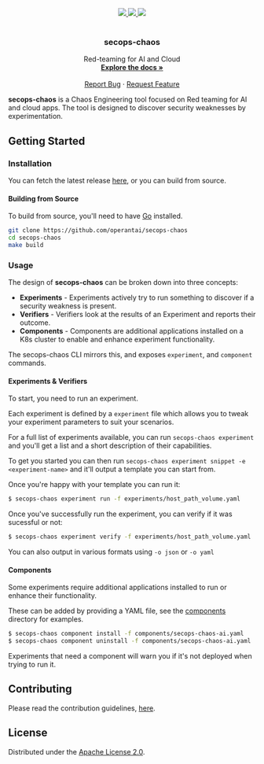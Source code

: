 <div align="center">
  <a href="https://github.com/OperantAI/secops-chaos/actions/workflows/build.yml">
    <img src="https://github.com/OperantAI/secops-chaos/actions/workflows/build.yml/badge.svg?branch=main">
  </a>
  <a href="https://github.com/operantai/secops-chaos/issues">
    <img src="https://img.shields.io/github/issues/operantai/secops-chaos">
  </a>
  <a href ="https://github.com/operantai/secops-chaos/blob/main/LICENSE">
    <img src="https://img.shields.io/github/license/operantai/secops-chaos">
  </a>
</div>
<br />
<div align="center">
  <h3 align="center">secops-chaos</h3>
  <p align="center">
    Red-teaming for AI and Cloud
    <br />
    <a href="https://github.com/operantai/secops-chaos/blob/main/README.md"><strong>Explore the docs »</strong></a>
    <br />
    <br />
    <a href="https://github.com/operantai/secops-chaos/blob/main/CONTRIBUTING.md#reporting-bugs">Report Bug</a>
    ·
    <a href="https://github.com/operantai/secops-chaos/blob/main/CONTRIBUTING.md#suggesting-enhancements">Request Feature</a>
  </p>
</div>

**secops-chaos** is a Chaos Engineering tool focused on Red teaming for AI and cloud apps. The tool is designed to discover security weaknesses by experimentation.

## Getting Started

### Installation

You can fetch the latest release [here][latest-release-url], or you can build from source.

#### Building from Source

To build from source, you'll need to have [Go](https://golang.org/) installed.

```sh
git clone https://github.com/operantai/secops-chaos
cd secops-chaos
make build
```

### Usage

The design of **secops-chaos** can be broken down into three concepts:

- **Experiments** - Experiments actively try to run something to discover if a security weakness is present.
- **Verifiers** - Verifiers look at the results of an Experiment and reports their outcome.
- **Components** - Components are additional applications installed on a K8s cluster to enable and enhance experiment functionality.

The secops-chaos CLI mirrors this, and exposes `experiment`, and `component` commands.

#### Experiments & Verifiers

To start, you need to run an experiment.

Each experiment is defined by a `experiment` file which allows you to tweak your experiment parameters to suit your scenarios.

For a full list of experiments available, you can run `secops-chaos experiment` and you'll get a list and a short description of their capabilities.

To get you started you can then run `secops-chaos experiment snippet -e <experiment-name>` and it'll output a template you can start from.

Once you're happy with your template you can run it:

``` sh
$ secops-chaos experiment run -f experiments/host_path_volume.yaml
```

Once you've successfully run the experiment, you can verify if it was sucessful or not:

```sh
$ secops-chaos experiment verify -f experiments/host_path_volume.yaml
```

You can also output in various formats using `-o json` or `-o yaml`

#### Components

Some experiments require additional applications installed to run or enhance their functionality.

These can be added by providing a YAML file, see the [components][components-dir-url] directory for examples.

```sh
$ secops-chaos component install -f components/secops-chaos-ai.yaml
$ secops-chaos component uninstall -f components/secops-chaos-ai.yaml
```

Experiments that need a component will warn you if it's not deployed when trying to run it.

## Contributing

Please read the contribution guidelines, [here][contributing-url].

## License 

Distributed under the [Apache License 2.0][license-url].

[latest-release-url]: https://github.com/operantai/secops-chaos/releases/latest
[experiments-dir-url]: https://github.com/operantai/secops-chaos/blob/main/experiments
[components-dir-url]: https://github.com/operantai/secops-chaos/blob/main/components
[contributing-url]: https://github.com/operantai/secops-chaos/blob/main/CONTRIBUTING.md
[license-url]: https://github.com/operantai/secops-chaos/blob/main/LICENSE
